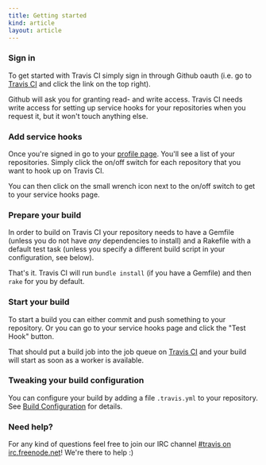 ```yaml
---
title: Getting started
kind: article
layout: article
---
```


<h3>Sign in</h3>

To get started with Travis CI simply sign in through Github oauth (i.e. go to <a href="http://travis-ci.org">Travis CI</a> and click the link on the top right).

Github will ask you for granting read- and write access. Travis CI needs write access for setting up service hooks for your repositories when you request it, but it won't touch anything else.

<h3>Add service hooks</h3>

Once you're signed in go to your <a href="http://travis-ci.org/profile">profile page</a>. You'll see a list of your repositories. Simply click the on/off switch for each repository that you want to hook up on Travis CI.

You can then click on the small wrench icon next to the on/off switch to get to your service hooks page.

<h3>Prepare your build</h3>

In order to build on Travis CI your repository needs to have a Gemfile (unless you do not have *any* dependencies to install) and a Rakefile with a default test task (unless you specify a different build script in your configuration, see below).

That's it. Travis CI will run `bundle install` (if you have a Gemfile) and then `rake` for you by default.

<h3>Start your build</h3>

To start a build you can either commit and push something to your repository. Or you can go to your service hooks page and click the "Test Hook" button.

That should put a build job into the job queue on <a href="http://travis-ci.org">Travis CI</a> and your build will start as soon as a worker is available.

<h3>Tweaking your build configuration</h3>

You can configure your build by adding a file `.travis.yml` to your repository. See <a href="/docs/user/build-configuration/">Build Configuration</a> for details.

<h3>Need help?</h3>

For any kind of questions feel free to join our IRC channel <a href="irc://irc.freenode.net#travis">#travis on irc.freenode.net</a>! We're there to help :)
